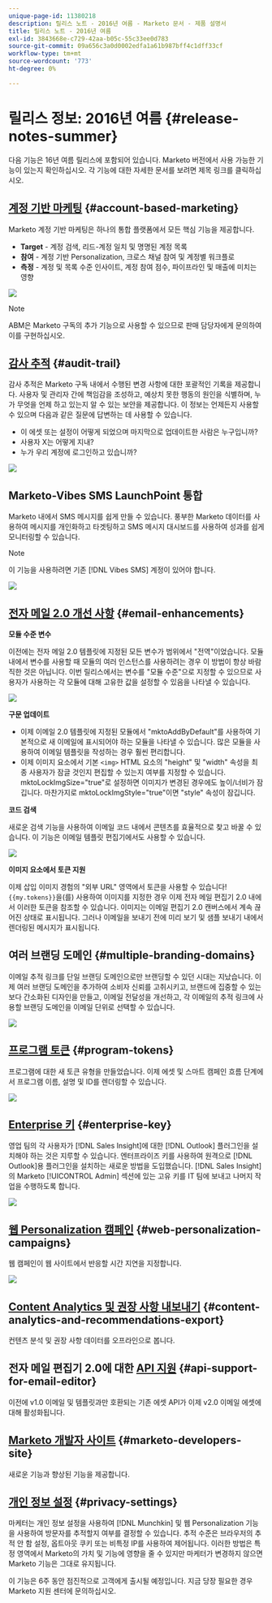 ```yaml
---
unique-page-id: 11380218
description: 릴리스 노트 - 2016년 여름 - Marketo 문서 - 제품 설명서
title: 릴리스 노트 - 2016년 여름
exl-id: 3843668e-c729-42aa-b05c-55c33ee0d783
source-git-commit: 09a656c3a0d0002edfa1a61b987bff4c1dff33cf
workflow-type: tm+mt
source-wordcount: '773'
ht-degree: 0%

---
```


# 릴리스 정보: 2016년 여름 {#release-notes-summer}

다음 기능은 16년 여름 릴리스에 포함되어 있습니다. Marketo 버전에서 사용 가능한 기능이 있는지 확인하십시오. 각 기능에 대한 자세한 문서를 보려면 제목 링크를 클릭하십시오.

## [계정 기반 마케팅](https://docs.marketo.com/display/docs/account+based+marketing) {#account-based-marketing}

Marketo 계정 기반 마케팅은 하나의 통합 플랫폼에서 모든 핵심 기능을 제공합니다.

* **Target** - 계정 검색, 리드-계정 일치 및 명명된 계정 목록
* **참여** - 계정 기반 Personalization, 크로스 채널 참여 및 계정별 워크플로
* **측정** - 계정 및 목록 수준 인사이트, 계정 참여 점수, 파이프라인 및 매출에 미치는 영향

![](assets/abm-5-acme.png)

>[!NOTE]
>
>ABM은 Marketo 구독의 추가 기능으로 사용할 수 있으므로 판매 담당자에게 문의하여 이를 구현하십시오.

## [감사 추적](/help/marketo/product-docs/administration/audit-trail/audit-trail-overview.md) {#audit-trail}

감사 추적은 Marketo 구독 내에서 수행된 변경 사항에 대한 포괄적인 기록을 제공합니다. 사용자 및 관리자 간에 책임감을 조성하고, 예상치 못한 행동의 원인을 식별하며, 누가 무엇을 언제 하고 있는지 알 수 있는 보안을 제공합니다. 이 정보는 언제든지 사용할 수 있으며 다음과 같은 질문에 답변하는 데 사용할 수 있습니다.

* 이 에셋 또는 설정이 어떻게 되었으며 마지막으로 업데이트한 사람은 누구입니까?
* 사용자 X는 어떻게 지내?
* 누가 우리 계정에 로그인하고 있습니까?

![](assets/audit-trail.png)

## Marketo-Vibes SMS LaunchPoint 통합

Marketo 내에서 SMS 메시지를 쉽게 만들 수 있습니다. 풍부한 Marketo 데이터를 사용하여 메시지를 개인화하고 타겟팅하고 SMS 메시지 대시보드를 사용하여 성과를 쉽게 모니터링할 수 있습니다.

>[!NOTE]
>
>이 기능을 사용하려면 기존 [!DNL Vibes SMS] 계정이 있어야 합니다.

![](assets/vibes-sms2.png)

## [전자 메일 2.0 개선 사항](/help/marketo/product-docs/email-marketing/general/email-editor-2/email-editor-v2-0-overview.md) {#email-enhancements}

**모듈 수준 변수**

이전에는 전자 메일 2.0 템플릿에 지정된 모든 변수가 범위에서 &quot;전역&quot;이었습니다. 모듈 내에서 변수를 사용할 때 모듈의 여러 인스턴스를 사용하려는 경우 이 방법이 항상 바람직한 것은 아닙니다. 이번 릴리스에서는 변수를 &quot;모듈 수준&quot;으로 지정할 수 있으므로 사용자가 사용하는 각 모듈에 대해 고유한 값을 설정할 수 있음을 나타낼 수 있습니다.

![](assets/module-level-variables.png)

**구문 업데이트**

* 이제 이메일 2.0 템플릿에 지정된 모듈에서 &quot;mktoAddByDefault&quot;를 사용하여 기본적으로 새 이메일에 표시되어야 하는 모듈을 나타낼 수 있습니다. 많은 모듈을 사용하여 이메일 템플릿을 작성하는 경우 훨씬 편리합니다.
* 이제 이미지 요소에서 기본 `<img>` HTML 요소의 &quot;height&quot; 및 &quot;width&quot; 속성을 최종 사용자가 잠글 것인지 편집할 수 있는지 여부를 지정할 수 있습니다. mktoLockImgSize=&quot;true&quot;로 설정하면 이미지가 변경된 경우에도 높이/너비가 잠깁니다. 마찬가지로 mktoLockImgStyle=&quot;true&quot;이면 &quot;style&quot; 속성이 잠깁니다.

**코드 검색**

새로운 검색 기능을 사용하여 이메일 코드 내에서 콘텐츠를 효율적으로 찾고 바꿀 수 있습니다. 이 기능은 이메일 템플릿 편집기에서도 사용할 수 있습니다.

![](assets/2nd-screenshot.png)

**이미지 요소에서 토큰 지원**

이제 삽입 이미지 경험의 &quot;외부 URL&quot; 영역에서 토큰을 사용할 수 있습니다! `{{my.tokens}}`을(를) 사용하여 이미지를 지정한 경우 이제 전자 메일 편집기 2.0 내에서 이러한 토큰을 참조할 수 있습니다. 이미지는 이메일 편집기 2.0 캔버스에서 계속 끊어진 상태로 표시됩니다. 그러나 이메일을 보내기 전에 미리 보기 및 샘플 보내기 내에서 렌더링된 메시지가 표시됩니다.

## 여러 브랜딩 도메인 {#multiple-branding-domains}

이메일 추적 링크를 단일 브랜딩 도메인으로만 브랜딩할 수 있던 시대는 지났습니다. 이제 여러 브랜딩 도메인을 추가하여 소비자 신뢰를 고취시키고, 브랜드에 집중할 수 있는 보다 간소화된 디자인을 만들고, 이메일 전달성을 개선하고, 각 이메일의 추적 링크에 사용할 브랜딩 도메인을 이메일 단위로 선택할 수 있습니다.

![](assets/multiple-branding-domains.png)

## [프로그램 토큰](/help/marketo/product-docs/demand-generation/landing-pages/personalizing-landing-pages/tokens-overview.md) {#program-tokens}

프로그램에 대한 새 토큰 유형을 만들었습니다. 이제 에셋 및 스마트 캠페인 흐름 단계에서 프로그램 이름, 설명 및 ID를 렌더링할 수 있습니다.

![](assets/program-tokens.png)

## [Enterprise 키](/help/marketo/product-docs/marketo-sales-insight/msi-outlook-plugin/authorize-the-marketo-outlook-plugin.md) {#enterprise-key}

영업 팀의 각 사용자가 [!DNL Sales Insight]에 대한 [!DNL Outlook] 플러그인을 설치해야 하는 것은 지루할 수 있습니다. 엔터프라이즈 키를 사용하여 원격으로 [!DNL Outlook]용 플러그인을 설치하는 새로운 방법을 도입했습니다. [!DNL Sales Insight]의 Marketo [!UICONTROL Admin] 섹션에 있는 고유 키를 IT 팀에 보내고 나머지 작업을 수행하도록 합니다.

![](assets/enterprise-key.png)

## [웹 Personalization 캠페인](/help/marketo/product-docs/web-personalization/working-with-web-campaigns/create-a-new-dialog-web-campaign.md) {#web-personalization-campaigns}

웹 캠페인이 웹 사이트에서 반응할 시간 지연을 지정합니다.

![](assets/dialog-campaign-delay.png)

## [Content Analytics 및 권장 사항 내보내기](/help/marketo/product-docs/web-personalization/understanding-web-personalization/understanding-content-analytics.md) {#content-analytics-and-recommendations-export}

컨텐츠 분석 및 권장 사항 데이터를 오프라인으로 봅니다.

## 전자 메일 편집기 2.0에 대한 [API 지원](https://developers.marketo.com/documentation/asset-api/) {#api-support-for-email-editor}

이전에 v1.0 이메일 및 템플릿과만 호환되는 기존 에셋 API가 이제 v2.0 이메일 에셋에 대해 활성화됩니다.

## [Marketo 개발자 사이트](https://developers.marketo.com/) {#marketo-developers-site}

새로운 기능과 향상된 기능을 제공합니다.

## [개인 정보 설정](/help/marketo/product-docs/administration/settings/understanding-privacy-settings.md) {#privacy-settings}

마케터는 개인 정보 설정을 사용하여 [!DNL Munchkin] 및 웹 Personalization 기능을 사용하여 방문자를 추적할지 여부를 결정할 수 있습니다. 추적 수준은 브라우저의 추적 안 함 설정, 옵트아웃 쿠키 또는 비특정 IP를 사용하여 제어됩니다. 이러한 방법은 특정 영역에서 Marketo의 가치 및 기능에 영향을 줄 수 있지만 마케터가 변경하지 않으면 Marketo 기능은 그대로 유지됩니다.

이 기능은 6주 동안 점진적으로 고객에게 출시될 예정입니다. 지금 당장 필요한 경우 Marketo 지원 센터에 문의하십시오.
